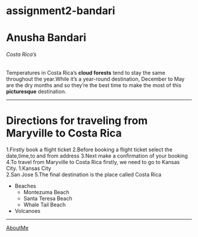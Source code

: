 # assignment2-bandari

# Anusha Bandari

###### Costa Rica’s

Temperatures in Costa Rica’s **cloud forests** tend to stay the same throughout the year.While it’s a year-round destination, December to May are the dry months and so they’re the best time to make the most of this **picturesque** destination.

****

# Directions for traveling from Maryville to Costa Rica


1.Firstly book a flight ticket
2.Before booking a flight ticket select the date,time,to and from address
3.Next make a confirmation of your booking
4.To travel from Maryville to Costa Rica firstly, we need to go to Kansas City.
    1.Kansas City  
    2.San Jose
5.The final destination is the place called Costa Rica

* Beaches
    * Montezuma Beach
    * Santa Teresa Beach
    * Whale Tail Beach
* Volcanoes        

---

[AboutMe](https://github.com/Anusha290699/assignment2-bandari/blob/main/AboutMe.md)
